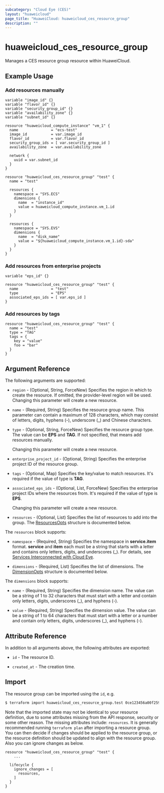 ```yaml
---
subcategory: "Cloud Eye (CES)"
layout: "huaweicloud"
page_title: "HuaweiCloud: huaweicloud_ces_resource_group"
description: ""
---
```


# huaweicloud_ces_resource_group

Manages a CES resource group resource within HuaweiCloud.

## Example Usage

### Add resources manually

```hcl
variable "image_id" {}
variable "flavor_id" {}
variable "security_group_id" {}
variable "availability_zone" {}
variable "subnet_id" {}

resource "huaweicloud_compute_instance" "vm_1" {
  name               = "ecs-test"
  image_id           = var.image_id
  flavor_id          = var.flavor_id
  security_group_ids = [ var.security_group_id ]
  availability_zone  = var.availability_zone

  network {
    uuid = var.subnet_id
  }
}

resource "huaweicloud_ces_resource_group" "test" {
  name = "test"

  resources {
    namespace = "SYS.ECS"
    dimensions {
      name  = "instance_id"
      value = huaweicloud_compute_instance.vm_1.id
    }
  }

  resources {
    namespace = "SYS.EVS"
    dimensions {
      name  = "disk_name"
      value = "${huaweicloud_compute_instance.vm_1.id}-sda"
    }
  }
}
```

### Add resources from enterprise projects

```hcl
variable "eps_id" {}

resource "huaweicloud_ces_resource_group" "test" {
  name               = "test"
  type               = "EPS"
  associated_eps_ids = [ var.eps_id ]
}
```

### Add resources by tags

```hcl
resource "huaweicloud_ces_resource_group" "test" {
  name = "test"
  type = "TAG"
  tags = {
    key = "value"
    foo = "bar"
  }
}
```

## Argument Reference

The following arguments are supported:

* `region` - (Optional, String, ForceNew) Specifies the region in which to create the resource.
  If omitted, the provider-level region will be used. Changing this parameter will create a new resource.

* `name` - (Required, String) Specifies the resource group name.
  This parameter can contain a maximum of 128 characters, which may consist of letters,
  digits, hyphens (-), underscore (_) and Chinese characters.

* `type` - (Optional, String, ForceNew) Specifies the resource group type.
  The value can be **EPS** and **TAG**. If not specified, that means add resources manually.

  Changing this parameter will create a new resource.

* `enterprise_project_id` - (Optional, String) Specifies the enterprise project ID of the resource group.

* `tags` - (Optional, Map) Specifies the key/value to match resources.
  It's required if the value of type is **TAG**.

* `associated_eps_ids` - (Optional, List, ForceNew) Specifies the enterprise project IDs where the resources from.
  It's required if the value of type is **EPS**.

  Changing this parameter will create a new resource.

* `resources` - (Optional, List) Specifies the list of resources to add into the group.
  The [ResourcesOpts](#ResourceGroup_ResourcesOpts) structure is documented below.

<a name="ResourceGroup_ResourcesOpts"></a>
The `resources` block supports:

* `namespace` - (Required, String) Specifies the namespace in **service.item** format.
  **service** and **item** each must be a string that starts with a letter and contains only letters, digits, and
  underscores (_). For details,
  see [Services Interconnected with Cloud Eye](https://support.huaweicloud.com/intl/en-us/api-ces/ces_03_0059.html).

* `dimensions` - (Required, List) Specifies the list of dimensions.
  The [DimensionOpts](#ResourceGroup_DimensionOpts) structure is documented below.

<a name="ResourceGroup_DimensionOpts"></a>
The `dimensions` block supports:

* `name` - (Required, String) Specifies the dimension name.
  The value can be a string of 1 to 32 characters that must start with a letter
  and contain only letters, digits, underscores (_), and hyphens (-).

* `value` - (Required, String) Specifies the dimension value.
  The value can be a string of 1 to 64 characters that must start with a letter or a number
  and contain only letters, digits, underscores (_), and hyphens (-).

## Attribute Reference

In addition to all arguments above, the following attributes are exported:

* `id` - The resource ID.

* `created_at` - The creation time.

## Import

The resource group can be imported using the `id`, e.g.

```bash
$ terraform import huaweicloud_ces_resource_group.test 0ce123456a00f2591fabc00385ff1234
```

Note that the imported state may not be identical to your resource definition, due to some attributes missing from the
API response, security or some other reason. The missing attributes include: `resources`.
It is generally recommended running `terraform plan` after importing a resource group.
You can then decide if changes should be applied to the resource group, or the resource definition should be updated to
align with the resource group. Also you can ignore changes as below.

```hcl
resource "huaweicloud_ces_resource_group" "test" {
    ...

  lifecycle {
    ignore_changes = [
      resources,
    ]
  }
}
```
